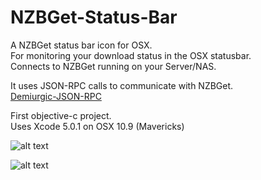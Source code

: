 NZBGet-Status-Bar
========================

A NZBGet status bar icon for OSX.   
For monitoring your download status in the OSX statusbar.    
Connects to NZBGet running on your Server/NAS.   

It uses JSON-RPC calls to communicate with NZBGet.   
[Demiurgic-JSON-RPC](https://github.com/dbowen/Demiurgic-JSON-RPC "Demiurgic-JSON-RPC")

First objective-c project.    
Uses Xcode 5.0.1 on OSX 10.9 (Mavericks)

![alt text](http://dev-tty.nl/nzbget-status-bar/screenshot.png "Screenshot")

![alt text](http://dev-tty.nl/nzbget-status-bar/preferences.png "Screenshot")